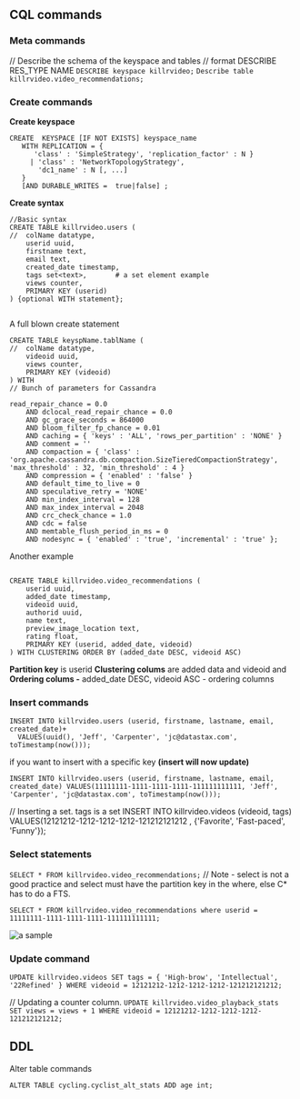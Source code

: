 ## CQL commands

### Meta commands
// Describe the schema of the keyspace and tables 
// format DESCRIBE RES_TYPE NAME
`DESCRIBE keyspace killrvideo;`
`Describe table killrvideo.video_recommendations;`



### Create commands
**Create keyspace**
```
CREATE  KEYSPACE [IF NOT EXISTS] keyspace_name 
   WITH REPLICATION = { 
      'class' : 'SimpleStrategy', 'replication_factor' : N } 
     | 'class' : 'NetworkTopologyStrategy', 
       'dc1_name' : N [, ...] 
   }
   [AND DURABLE_WRITES =  true|false] ;
```

**Create syntax**
```
//Basic syntax
CREATE TABLE killrvideo.users (
//  colName datatype,
    userid uuid,
    firstname text, 
    email text,
    created_date timestamp,
    tags set<text>,       # a set element example
    views counter,
    PRIMARY KEY (userid)
) {optional WITH statement};
 
```
A full blown create statement

```
CREATE TABLE keyspName.tablName (
//  colName datatype,
    videoid uuid,
    views counter,
    PRIMARY KEY (videoid)
) WITH 
// Bunch of parameters for Cassandra 

read_repair_chance = 0.0
    AND dclocal_read_repair_chance = 0.0
    AND gc_grace_seconds = 864000
    AND bloom_filter_fp_chance = 0.01
    AND caching = { 'keys' : 'ALL', 'rows_per_partition' : 'NONE' }
    AND comment = ''
    AND compaction = { 'class' : 'org.apache.cassandra.db.compaction.SizeTieredCompactionStrategy', 'max_threshold' : 32, 'min_threshold' : 4 }
    AND compression = { 'enabled' : 'false' }
    AND default_time_to_live = 0
    AND speculative_retry = 'NONE'
    AND min_index_interval = 128
    AND max_index_interval = 2048
    AND crc_check_chance = 1.0
    AND cdc = false
    AND memtable_flush_period_in_ms = 0
    AND nodesync = { 'enabled' : 'true', 'incremental' : 'true' };

```

Another example 

```

CREATE TABLE killrvideo.video_recommendations (
    userid uuid,
    added_date timestamp,
    videoid uuid,
    authorid uuid,
    name text,
    preview_image_location text,
    rating float,
    PRIMARY KEY (userid, added_date, videoid)
) WITH CLUSTERING ORDER BY (added_date DESC, videoid ASC)

```
**Partition key** is userid 
**Clustering colums** are added data and videoid and 
**Ordering colums -** added_date DESC, videoid ASC  - ordering columns

### Insert commands
```
INSERT INTO killrvideo.users (userid, firstname, lastname, email, created_date)+
  VALUES(uuid(), 'Jeff', 'Carpenter', 'jc@datastax.com', toTimestamp(now()));
```

if you want to insert with a specific key **(insert will now update)**

`INSERT INTO killrvideo.users (userid, firstname, lastname, email, created_date)
  VALUES(11111111-1111-1111-1111-111111111111, 'Jeff', 'Carpenter', 'jc@datastax.com', toTimestamp(now()));`
  
// Inserting a set. tags is a set
INSERT INTO killrvideo.videos (videoid, tags)
  VALUES(12121212-1212-1212-1212-121212121212 , {'Favorite', 'Fast-paced', 'Funny'});

### Select statements
`SELECT * FROM killrvideo.video_recommendations;` // Note - select is not a good practice and select must have the partition key in the where, else C* has to do a FTS.

`SELECT * FROM killrvideo.video_recommendations where userid = 11111111-1111-1111-1111-111111111111;`

![a sample](https://i.imgur.com/3eCVr1Q.png)

### Update command
```
UPDATE killrvideo.videos SET tags = { 'High-brow', 'Intellectual', '22Refined' } WHERE videoid = 12121212-1212-1212-1212-121212121212;
```
// Updating a counter column. 
`UPDATE killrvideo.video_playback_stats  SET views = views + 1 WHERE videoid = 12121212-1212-1212-1212-121212121212;
`


## DDL
Alter table commands
````
ALTER TABLE cycling.cyclist_alt_stats ADD age int;
````
<!--stackedit_data:
eyJoaXN0b3J5IjpbMTM5MzAwODQ4LDE3NTI0MzAyMTEsLTE1Nj
AwNzUxMTksLTE5MDI3NTg3NSw3ODU5ODMzNTcsLTM4MDI0NTA0
NywtNjg3OTYwMzk1LDIwMTAwNzA4NzMsLTIxMzMyNjA3MTIsMT
I5NTY0MDcxMiwtMjAzNjc0NTA0MSwtMzQwODMzNzE5LDQ5ODM5
MzExMiwtNzA3MTg4NDAwLDIwNjgyNjYzODUsLTY1NDgyMDQ5OS
wxNTAzNzk0NTg2LDM5MzcxMjAwMF19
-->